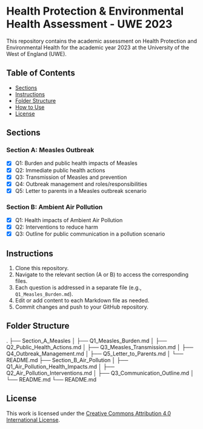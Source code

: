 # Health Protection & Environmental Health Assessment - UWE 2023

This repository contains the academic assessment on Health Protection and Environmental Health for the academic year 2023 at the University of the West of England (UWE).

## Table of Contents
- [Sections](#sections)
- [Instructions](#instructions)
- [Folder Structure](#folder-structure)
- [How to Use](#how-to-use)
- [License](#license)

## Sections

### Section A: Measles Outbreak
- [x] Q1: Burden and public health impacts of Measles
- [x] Q2: Immediate public health actions
- [x] Q3: Transmission of Measles and prevention
- [x] Q4: Outbreak management and roles/responsibilities
- [x] Q5: Letter to parents in a Measles outbreak scenario

### Section B: Ambient Air Pollution
- [x] Q1: Health impacts of Ambient Air Pollution
- [x] Q2: Interventions to reduce harm
- [x] Q3: Outline for public communication in a pollution scenario

## Instructions

1. Clone this repository.
2. Navigate to the relevant section (A or B) to access the corresponding files.
3. Each question is addressed in a separate file (e.g., `Q1_Measles_Burden.md`).
4. Edit or add content to each Markdown file as needed.
5. Commit changes and push to your GitHub repository.

## Folder Structure

.
├── Section_A_Measles
│ ├── Q1_Measles_Burden.md
│ ├── Q2_Public_Health_Actions.md
│ ├── Q3_Measles_Transmission.md
│ ├── Q4_Outbreak_Management.md
│ ├── Q5_Letter_to_Parents.md
│ └── README.md
├── Section_B_Air_Pollution
│ ├── Q1_Air_Pollution_Health_Impacts.md
│ ├── Q2_Air_Pollution_Interventions.md
│ ├── Q3_Communication_Outline.md
│ └── README.md
└── README.md


## License

This work is licensed under the [Creative Commons Attribution 4.0 International License](https://creativecommons.org/licenses/by/4.0/).
